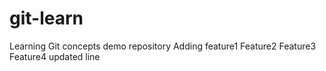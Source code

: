 # git-learn

Learning Git concepts demo repository
Adding feature1
Feature2
Feature3
Feature4 updated line